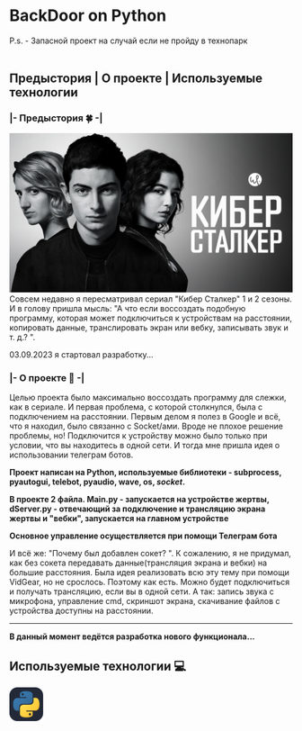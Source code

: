 # BackDoor on Python
P.s. - Запасной проект на случай если не пройду в технопарк <br><br>

## Предыстория | О проекте | Используемые технологии
### |- Предыстория 🍀 -|
<img src="assets/cyberstalker.jpg">
Совсем недавно я пересматривал сериал "Кибер Сталкер" 1 и 2 сезоны. И в голову пришла мысль: "А что если воссоздать подобную программу, которая может подключиться к устройствам на расстоянии, копировать данные, транслировать экран или вебку, записывать звук и т. д.? ".

03.09.2023 я стартовал разработку...

### |- О проекте 🎲 -|
Целью проекта было максимально воссоздать программу для слежки, как в сериале. И первая проблема, с которой столкнулся, была с подключением на расстоянии. Первым делом я полез в Google и всё, что я находил, было связанно с Socket/ами. Вроде не плохое решение проблемы, но! Подключится к устройству можно было только при условии, что вы находитесь в одной сети. И тогда мне пришла идея о использовании телеграм ботов.

<b>Проект написан на Python, используемые библиотеки - subprocess, pyautogui, telebot, pyaudio, wave, os, <i>socket</i>.</b>

<b>В проекте 2 файла. Main.py - запускается на устройстве жертвы, dServer.py - отвечающий за подключение и трансляцию экрана жертвы и "вебки", запускается на главном устройстве</b>

<b>Основное управление осуществляется при помощи Телеграм бота</b>

И всё же: "Почему был добавлен сокет? ". К сожалению, я не придумал, как без сокета передавать данные(трансляция экрана и вебки) на большие расстояния. Была идея реализовать всю эту тему при помощи VidGear, но не срослось. Поэтому как есть. Можно будет подключиться и получать трансляцию, если вы в одной сети. А так: запись звука с микрофона, управление cmd, скриншот экрана, скачивание файлов с устройства доступны на расстоянии.

---

<b>В данный момент ведётся разработка нового функционала...</b>

## Используемые технологии 💻
<img src="assets/python.svg" width="60" heigth="60">